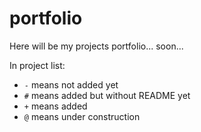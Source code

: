 # portfolio
Here will be my projects portfolio... soon...

In project list:
+ `-` means not added yet
+ `#` means added but without README yet
+ `+` means added
+ `@` means under construction
